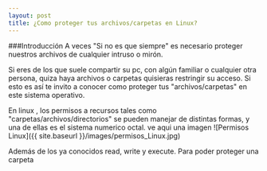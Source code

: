 ```yaml
---
layout: post
title: ¿Como proteger tus archivos/carpetas en Linux?
---
```

###Introducción 
A veces "Si no es que siempre" es necesario proteger nuestros archivos de cualquier intruso o mirón. 

Si eres de los que suele compartir su pc, con algún familiar o cualquier otra persona, quiza haya archivos o carpetas quisieras  restringir su acceso. Si esto es así te invito a conocer como proteger tus "archivos/carpetas" en este sistema operativo.

En linux , los permisos a recursos tales como "carpetas/archivos/directorios" se pueden manejar de distintas formas, y una de ellas es el sistema numerico octal.
ve aqui una imagen
![Permisos Linux]({{ site.baseurl }}/images/permisos_Linux.jpg)

Además de los ya conocidos read, write y execute. Para poder proteger una carpeta

